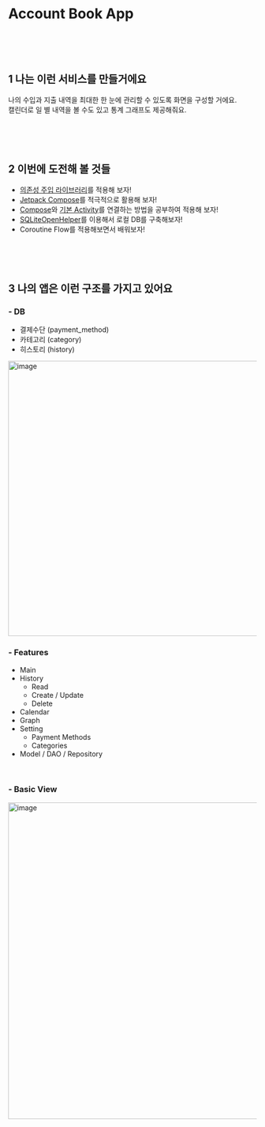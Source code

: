 # Account Book App

<br/><br/><br/>

## 1 나는 이런 서비스를 만들거에요
나의 수입과 지출 내역을 최대한 한 눈에 관리할 수 있도록 화면을 구성할 거에요.<br/>
캘린더로 일 별 내역을 볼 수도 있고 통계 그래프도 제공해줘요.

<br/><br/><br/>

## 2 이번에 도전해 볼 것들
- [의존성 주입 라이브러리](https://developer.android.com/training/dependency-injection/hilt-android)를 적용해 보자!
- [Jetpack Compose](https://github.com/android/compose-samples)를 적극적으로 활용해 보자!
- [Compose](https://developer.android.com/reference/kotlin/androidx/compose/ui/platform/ComposeView)와 [기본 Activity](https://foso.github.io/Jetpack-Compose-Playground/viewinterop/androidview/)를 연결하는 방법을 공부하여 적용해 보자!
- [SQLiteOpenHelper](https://developer.android.com/training/data-storage/sqlite)를 이용해서 로컬 DB를 구축해보자!
- Coroutine Flow를 적용해보면서 배워보자!

<br/><br/><br/>

## 3 나의 앱은 이런 구조를 가지고 있어요
### - DB
  - 결제수단 (payment_method)
  - 카테고리 (category)
  - 히스토리 (history)
  <img width="557" alt="image" src="https://user-images.githubusercontent.com/47631768/182009464-0b91bcc8-6bf6-44f0-a5fa-a1852f81c5cd.png">

### - Features
  - Main
  - History
    - Read
    - Create / Update
    - Delete
  - Calendar
  - Graph
  - Setting
    - Payment Methods
    - Categories
  - Model / DAO / Repository

<br/>

### - Basic View
  <img width="641" alt="image" src="https://user-images.githubusercontent.com/47631768/182308796-5512205e-57c4-4940-87cf-d8d657a3f598.png">

<br/><br/><br/>
